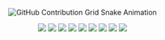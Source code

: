 <p align="center">
  <picture>
    <source media="(prefers-color-scheme: dark)" srcset="https://raw.githubusercontent.com/desouzagiovana/desouzagiovana/output/github-contribution-grid-snake-dark.svg">
    <source media="(prefers-color-scheme: light)" srcset="https://raw.githubusercontent.com/desouzagiovana/desouzagiovana/output/github-contribution-grid-snake.svg">
    <img alt="GitHub Contribution Grid Snake Animation" src="https://raw.githubusercontent.com/desouzagiovana/mari4souza/output/github-contribution-grid-snake.svg">
  </picture>
</p>

<p align="center">
  <img src="https://img.shields.io/badge/PHP-777BB4.svg?style=for-the-badge&logo=php&logoColor=white">
  <img src="https://img.shields.io/badge/Laravel-FF2D20.svg?style=for-the-badge&logo=laravel&logoColor=white">
  <img src="https://img.shields.io/badge/Node.js-339933.svg?style=for-the-badge&logo=node.js&logoColor=white">
  <img src="https://img.shields.io/badge/JavaScript-F7DF1E.svg?style=for-the-badge&logo=JavaScript&logoColor=black">
  <img src="https://img.shields.io/badge/HTML-E34F26.svg?style=for-the-badge&logo=html5&logoColor=white">
  <img src="https://img.shields.io/badge/CSS-1572B6.svg?style=for-the-badge&logo=css3&logoColor=white">
  <img src="https://img.shields.io/badge/Tailwind-06B6D4.svg?style=for-the-badge&logo=tailwindcss&logoColor=white">
  <img src="https://img.shields.io/badge/MySQL-4479A1.svg?style=for-the-badge&logo=mysql&logoColor=white">
  <img src="https://img.shields.io/badge/GitHub-181717.svg?style=for-the-badge&logo=GitHub&logoColor=white">
</p>


